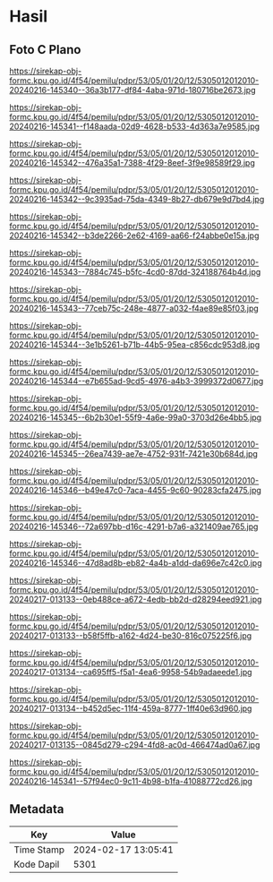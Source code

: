 # Hasil

## Foto C Plano

https://sirekap-obj-formc.kpu.go.id/4f54/pemilu/pdpr/53/05/01/20/12/5305012012010-20240216-145340--36a3b177-df84-4aba-971d-180716be2673.jpg

https://sirekap-obj-formc.kpu.go.id/4f54/pemilu/pdpr/53/05/01/20/12/5305012012010-20240216-145341--f148aada-02d9-4628-b533-4d363a7e9585.jpg

https://sirekap-obj-formc.kpu.go.id/4f54/pemilu/pdpr/53/05/01/20/12/5305012012010-20240216-145342--476a35a1-7388-4f29-8eef-3f9e98589f29.jpg

https://sirekap-obj-formc.kpu.go.id/4f54/pemilu/pdpr/53/05/01/20/12/5305012012010-20240216-145342--9c3935ad-75da-4349-8b27-db679e9d7bd4.jpg

https://sirekap-obj-formc.kpu.go.id/4f54/pemilu/pdpr/53/05/01/20/12/5305012012010-20240216-145342--b3de2266-2e62-4169-aa66-f24abbe0e15a.jpg

https://sirekap-obj-formc.kpu.go.id/4f54/pemilu/pdpr/53/05/01/20/12/5305012012010-20240216-145343--7884c745-b5fc-4cd0-87dd-324188764b4d.jpg

https://sirekap-obj-formc.kpu.go.id/4f54/pemilu/pdpr/53/05/01/20/12/5305012012010-20240216-145343--77ceb75c-248e-4877-a032-f4ae89e85f03.jpg

https://sirekap-obj-formc.kpu.go.id/4f54/pemilu/pdpr/53/05/01/20/12/5305012012010-20240216-145344--3e1b5261-b71b-44b5-95ea-c856cdc953d8.jpg

https://sirekap-obj-formc.kpu.go.id/4f54/pemilu/pdpr/53/05/01/20/12/5305012012010-20240216-145344--e7b655ad-9cd5-4976-a4b3-3999372d0677.jpg

https://sirekap-obj-formc.kpu.go.id/4f54/pemilu/pdpr/53/05/01/20/12/5305012012010-20240216-145345--6b2b30e1-55f9-4a6e-99a0-3703d26e4bb5.jpg

https://sirekap-obj-formc.kpu.go.id/4f54/pemilu/pdpr/53/05/01/20/12/5305012012010-20240216-145345--26ea7439-ae7e-4752-931f-7421e30b684d.jpg

https://sirekap-obj-formc.kpu.go.id/4f54/pemilu/pdpr/53/05/01/20/12/5305012012010-20240216-145346--b49e47c0-7aca-4455-9c60-90283cfa2475.jpg

https://sirekap-obj-formc.kpu.go.id/4f54/pemilu/pdpr/53/05/01/20/12/5305012012010-20240216-145346--72a697bb-d16c-4291-b7a6-a321409ae765.jpg

https://sirekap-obj-formc.kpu.go.id/4f54/pemilu/pdpr/53/05/01/20/12/5305012012010-20240216-145346--47d8ad8b-eb82-4a4b-a1dd-da696e7c42c0.jpg

https://sirekap-obj-formc.kpu.go.id/4f54/pemilu/pdpr/53/05/01/20/12/5305012012010-20240217-013133--0eb488ce-a672-4edb-bb2d-d28294eed921.jpg

https://sirekap-obj-formc.kpu.go.id/4f54/pemilu/pdpr/53/05/01/20/12/5305012012010-20240217-013133--b58f5ffb-a162-4d24-be30-816c075225f6.jpg

https://sirekap-obj-formc.kpu.go.id/4f54/pemilu/pdpr/53/05/01/20/12/5305012012010-20240217-013134--ca695ff5-f5a1-4ea6-9958-54b9adaeede1.jpg

https://sirekap-obj-formc.kpu.go.id/4f54/pemilu/pdpr/53/05/01/20/12/5305012012010-20240217-013134--b452d5ec-11f4-459a-8777-1ff40e63d960.jpg

https://sirekap-obj-formc.kpu.go.id/4f54/pemilu/pdpr/53/05/01/20/12/5305012012010-20240217-013135--0845d279-c294-4fd8-ac0d-466474ad0a67.jpg

https://sirekap-obj-formc.kpu.go.id/4f54/pemilu/pdpr/53/05/01/20/12/5305012012010-20240216-145341--57f94ec0-9c11-4b98-b1fa-41088772cd26.jpg


## Metadata

| Key        | Value               |
| ---------- | ------------------- |
| Time Stamp | 2024-02-17 13:05:41 |
| Kode Dapil | 5301                |



